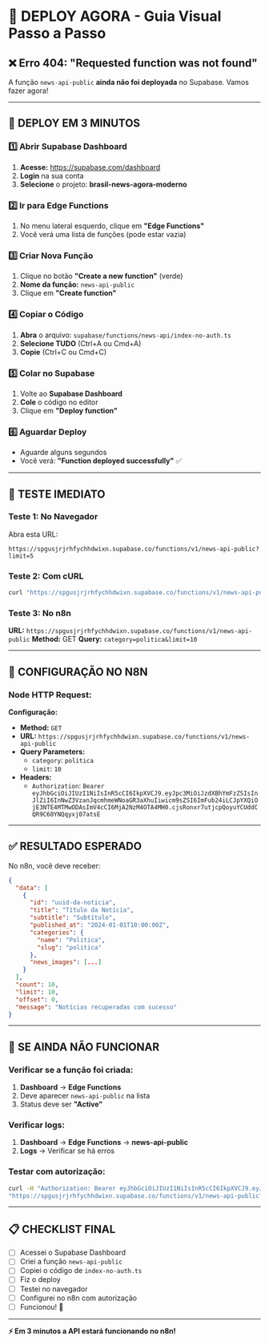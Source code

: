 # 🚀 DEPLOY AGORA - Guia Visual Passo a Passo

## ❌ Erro 404: "Requested function was not found"

A função `news-api-public` **ainda não foi deployada** no Supabase. Vamos fazer agora!

---

## 📱 DEPLOY EM 3 MINUTOS

### 1️⃣ Abrir Supabase Dashboard

1. **Acesse:** https://supabase.com/dashboard
2. **Login** na sua conta
3. **Selecione** o projeto: **brasil-news-agora-moderno**

### 2️⃣ Ir para Edge Functions

1. No menu lateral esquerdo, clique em **"Edge Functions"**
2. Você verá uma lista de funções (pode estar vazia)

### 3️⃣ Criar Nova Função

1. Clique no botão **"Create a new function"** (verde)
2. **Nome da função:** `news-api-public`
3. Clique em **"Create function"**

### 4️⃣ Copiar o Código

1. **Abra** o arquivo: `supabase/functions/news-api/index-no-auth.ts`
2. **Selecione TUDO** (Ctrl+A ou Cmd+A)
3. **Copie** (Ctrl+C ou Cmd+C)

### 5️⃣ Colar no Supabase

1. Volte ao **Supabase Dashboard**
2. **Cole** o código no editor
3. Clique em **"Deploy function"**

### 6️⃣ Aguardar Deploy

- Aguarde alguns segundos
- Você verá: **"Function deployed successfully"** ✅

---

## 🧪 TESTE IMEDIATO

### Teste 1: No Navegador
Abra esta URL:
```
https://spgusjrjrhfychhdwixn.supabase.co/functions/v1/news-api-public?limit=5
```

### Teste 2: Com cURL
```bash
curl "https://spgusjrjrhfychhdwixn.supabase.co/functions/v1/news-api-public?category=politica&limit=10"
```

### Teste 3: No n8n
**URL:** `https://spgusjrjrhfychhdwixn.supabase.co/functions/v1/news-api-public`
**Method:** GET
**Query:** `category=politica&limit=10`

---

## 🎯 CONFIGURAÇÃO NO N8N

### Node HTTP Request:

**Configuração:**
- **Method:** `GET`
- **URL:** `https://spgusjrjrhfychhdwixn.supabase.co/functions/v1/news-api-public`
- **Query Parameters:**
  - `category`: `politica`
  - `limit`: `10`
- **Headers:**
  - `Authorization`: `Bearer eyJhbGciOiJIUzI1NiIsInR5cCI6IkpXVCJ9.eyJpc3MiOiJzdXBhYmFzZSIsInJlZiI6InNwZ3VzanJqcmhmeWNoaGR3aXhuIiwicm9sZSI6ImFub24iLCJpYXQiOjE3NTE4MTMwODAsImV4cCI6MjA2NzM4OTA4MH0.cjsRonxr7utjcpQoyuYCUddCQR9C60YNQqyxj07atsE`

---

## ✅ RESULTADO ESPERADO

No n8n, você deve receber:

```json
{
  "data": [
    {
      "id": "uuid-da-noticia",
      "title": "Título da Notícia",
      "subtitle": "Subtítulo",
      "published_at": "2024-01-01T10:00:00Z",
      "categories": {
        "name": "Política",
        "slug": "politica"
      },
      "news_images": [...]
    }
  ],
  "count": 10,
  "limit": 10,
  "offset": 0,
  "message": "Notícias recuperadas com sucesso"
}
```

---

## 🔧 SE AINDA NÃO FUNCIONAR

### Verificar se a função foi criada:

1. **Dashboard** → **Edge Functions**
2. Deve aparecer `news-api-public` na lista
3. Status deve ser **"Active"**

### Verificar logs:

1. **Dashboard** → **Edge Functions** → **news-api-public**
2. **Logs** → Verificar se há erros

### Testar com autorização:

```bash
curl -H "Authorization: Bearer eyJhbGciOiJIUzI1NiIsInR5cCI6IkpXVCJ9.eyJpc3MiOiJzdXBhYmFzZSIsInJlZiI6InNwZ3VzanJqcmhmeWNoaGR3aXhuIiwicm9sZSI6ImFub24iLCJpYXQiOjE3NTE4MTMwODAsImV4cCI6MjA2NzM4OTA4MH0.cjsRonxr7utjcpQoyuYCUddCQR9C60YNQqyxj07atsE" \
"https://spgusjrjrhfychhdwixn.supabase.co/functions/v1/news-api-public?limit=5"
```

---

## 📋 CHECKLIST FINAL

- [ ] Acessei o Supabase Dashboard
- [ ] Criei a função `news-api-public`
- [ ] Copiei o código de `index-no-auth.ts`
- [ ] Fiz o deploy
- [ ] Testei no navegador
- [ ] Configurei no n8n com autorização
- [ ] Funcionou! 🎉

---

**⚡ Em 3 minutos a API estará funcionando no n8n!**
